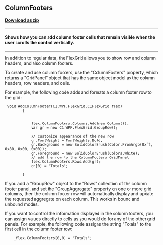 ## ColumnFooters
#### [Download as zip](https://grapecity.github.io/DownGit/#/home?url=https://github.com/GrapeCity/ComponentOne-WPF-Samples/tree/master/NET_462/FlexGrid/CS/ColumnFooters)
____
#### Shows how you can add column footer cells that remain visible when the user scrolls the control vertically.
____
In addition to regular data, the FlexGrid allows you to show row 
and column headers, and also column footers.

To create and use column footers, use the "ColumnFooters" property, which
returns a "GridPanel" object that has the same object model as the 
column headers, row headers, and cells.

For example, the following code adds and formats a column footer row to 
the grid:

```
 void AddColumnFooter(C1.WPF.FlexGrid.C1FlexGrid flex)
        {
            

            flex.ColumnFooters.Columns.Add(new Column());
            var gr = new C1.WPF.FlexGrid.GroupRow();

            // customize appearance of the new row
            gr.FontWeight = FontWeights.Bold;
            gr.Background = new SolidColorBrush(Color.FromArgb(0xff, 0x80, 0x00, 0x00));
            gr.Foreground = new SolidColorBrush(Colors.White);
            // add the row to the ColumnFooters GridPanel
            flex.ColumnFooters.Rows.Add(gr);
            gr[0] = "Totals";
         
        }
```
If you add a "GroupRow" object to the "Rows" collection of the column footer
panel, and set the "GroupAggregate" property on one or more grid columns, then
the column footer row will automatically display and update the requested 
aggregate on each column. This works in bound and unbound modes.

If you want to control the information displayed in the column footers, you
can assign values directly to cells as you would do for any of the other 
grid panels. For example, the following code assigns the string "Totals" to
the first cell in the column footer row:

```
	_flex.ColumnFooters[0,0] = "Totals";
```